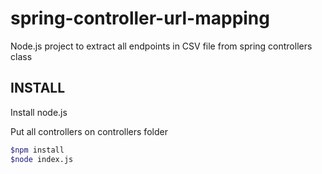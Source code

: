 # spring-controller-url-mapping
Node.js project to extract all endpoints in CSV file from spring controllers class


## INSTALL
Install node.js 

Put all controllers on controllers folder


```bash
$npm install
$node index.js



